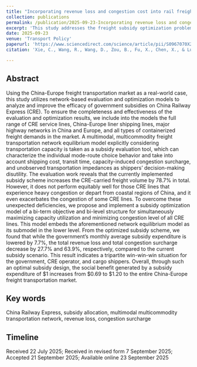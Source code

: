 ```yaml
---
title: "Incorporating revenue loss and congestion cost into rail freight subsidy design: Lessons learned from the China-Europe freight transportation network (SSCI, Second author with supervisor as the first author)"
collection: publications
permalink: /publication/2025-09-23-Incorporating revenue loss and congestion cost into rail freight subsidy design Lessons learned from the China-Europe freight transportation network
excerpt: 'This study addresses the freight subsidy optimization problem based on a multimodal multicommodity network equilibrium model. Mitigating the revenue loss of the carrier and the congestion surcharge of shippers are considered simultaneously. The proposed optimization scheme is benchmarked against the currently implemented subsidy scheme to demonstrate its effectiveness.'
date: 2025-09-23
venue: 'Transport Policy'
paperurl: 'https://www.sciencedirect.com/science/article/pii/S0967070X25003622?via%3Dihub'
citation: 'Xie, C., Wang, R., Wang, D., Zou, B., Fu, X., Chen, X., & Lu, Q.-C. (2025). Incorporating revenue loss and congestion cost into rail freight subsidy design: Lessons learned from the China-Europe freight transportation network. Transport Policy, 174, 103819. https://doi.org/10.1016/j.tranpol.2025.103819'

---
```


## Abstract
Using the China-Europe freight transportation market as a real-world case, this study utilizes network-based evaluation and optimization models to analyze and improve the efficacy of government subsidies on China Railway Express (CRE). To ensure the completeness and effectiveness of the evaluation and optimization results, we include into the models the full range of CRE service lines, China-Europe liner shipping lines, major highway networks in China and Europe, and all types of containerized freight demands in the market. A multimodal, multicommodity freight transportation network equilibrium model explicitly considering transportation capacity is taken as a subsidy evaluation tool, which can characterize the individual mode-route choice behavior and take into account shipping cost, transit time, capacity-induced congestion surcharge, and unobserved transportation impedances as shippers’ decision-making disutility. The evaluation work reveals that the currently implemented subsidy scheme increases the CRE-carried freight volume by 78.7% in total. However, it does not perform equitably well for those CRE lines that experience heavy congestion or depart from coastal regions of China, and it even exacerbates the congestion of some CRE lines. To overcome these unexpected deficiencies, we propose and implement a subsidy optimization model of a bi-term objective and bi-level structure for simultaneously maximizing capacity utilization and minimizing congestion level of all CRE lines. This model embeds the aforementioned network equilibrium model as its submodel in the lower level. From the optimized subsidy scheme, we found that while the government’s monthly average subsidy expenditure is lowered by 7.7%, the total revenue loss and total congestion surcharge decrease by 27.7% and 63.9%, respectively, compared to the current subsidy scenario. This result indicates a tripartite win-win-win situation for the government, CRE operator, and cargo shippers. Overall, through such an optimal subsidy design, the social benefit generated by a subsidy expenditure of $1 increases from $0.69 to $1.20 to the entire China-Europe freight transportation market.

## Key words
China Railway Express, subsidy allocation, multimodal multicommodity transportation network, revenue loss, congestion surcharge

## Timeline

Received 22 July 2025; Received in revised form 7 September 2025; Accepted 21 September 2025; Available online 23 September 2025
